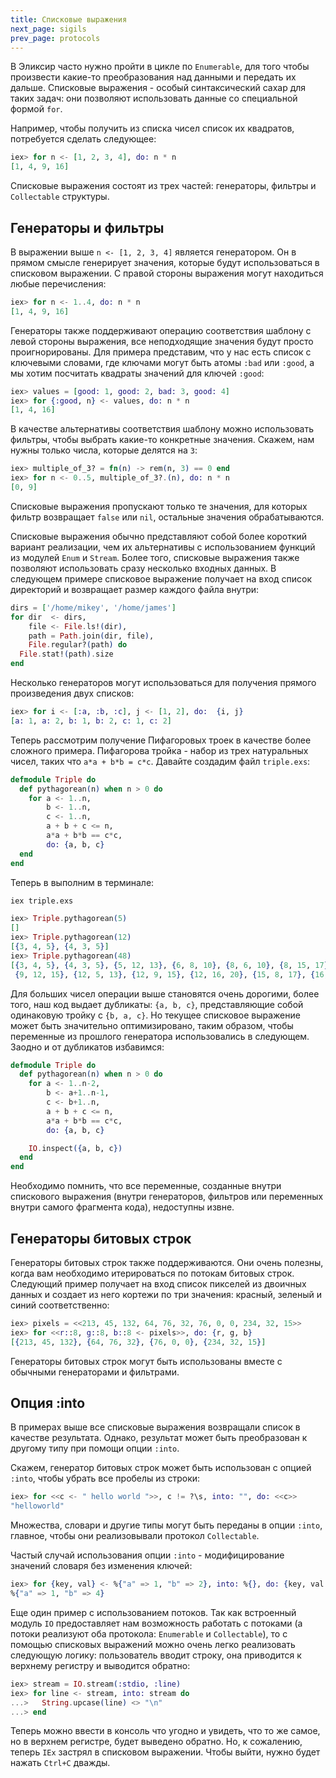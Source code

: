 ```yaml
---
title: Списковые выражения
next_page: sigils
prev_page: protocols
---
```


В Эликсир часто нужно пройти в цикле по `Enumerable`, для того чтобы произвести какие-то преобразования над данными и передать их дальше. Списковые выражения - особый синтаксический сахар для таких задач: они позволяют использовать данные со специальной формой `for`.

Например, чтобы получить из списка чисел список их квадратов, потребуется сделать следующее:

```elixir
iex> for n <- [1, 2, 3, 4], do: n * n
[1, 4, 9, 16]
```

Списковые выражения состоят из трех частей: генераторы, фильтры и `Collectable` структуры.

## Генераторы и фильтры

В выражении выше `n <- [1, 2, 3, 4]` является генератором. Он в прямом смысле генерирует значения, которые будут использоваться в списковом выражении. С правой стороны выражения могут находиться любые перечисления:

```elixir
iex> for n <- 1..4, do: n * n
[1, 4, 9, 16]
```

Генераторы также поддерживают операцию соответствия шаблону с левой стороны выражения, все неподходящие значения будут просто проигнорированы. Для примера представим, что у нас есть список с ключевыми словами, где ключами могут быть атомы `:bad` или `:good`, а мы хотим посчитать квадраты значений для ключей `:good`:

```elixir
iex> values = [good: 1, good: 2, bad: 3, good: 4]
iex> for {:good, n} <- values, do: n * n
[1, 4, 16]
```

В качестве альтернативы соответствия шаблону  можно использовать фильтры, чтобы выбрать какие-то конкретные значения. Скажем, нам нужны только числа, которые делятся на `3`:

```elixir
iex> multiple_of_3? = fn(n) -> rem(n, 3) == 0 end
iex> for n <- 0..5, multiple_of_3?.(n), do: n * n
[0, 9]
```

Списковые выражения пропускают только те значения, для которых фильтр возвращает `false` или `nil`, остальные значения обрабатываются.

Списковые выражения обычно представляют собой более короткий вариант реализации, чем их альтернативы с использованием функций из модулей `Enum` и `Stream`. Более того, списковые выражения также позволяют использовать сразу несколько входных данных. В следующем примере списковое выражение получает на вход список директорий и возвращает размер каждого файла внутри:

```elixir
dirs = ['/home/mikey', '/home/james']
for dir  <- dirs,
    file <- File.ls!(dir),
    path = Path.join(dir, file),
    File.regular?(path) do
  File.stat!(path).size
end
```

Несколько генераторов могут использоваться для получения прямого произведения двух списков:

```elixir
iex> for i <- [:a, :b, :c], j <- [1, 2], do:  {i, j}
[a: 1, a: 2, b: 1, b: 2, c: 1, c: 2]
```

Теперь рассмотрим получение Пифагоровых троек в качестве более сложного примера. Пифагорова тройка - набор из трех натуральных чисел, таких что `a*a + b*b = c*c`. Давайте создадим файл `triple.exs`:

```elixir
defmodule Triple do
  def pythagorean(n) when n > 0 do
    for a <- 1..n,
        b <- 1..n,
        c <- 1..n,
        a + b + c <= n,
        a*a + b*b == c*c,
        do: {a, b, c}
  end
end
```

Теперь в выполним в терминале:

```bash
iex triple.exs
```

```elixir
iex> Triple.pythagorean(5)
[]
iex> Triple.pythagorean(12)
[{3, 4, 5}, {4, 3, 5}]
iex> Triple.pythagorean(48)
[{3, 4, 5}, {4, 3, 5}, {5, 12, 13}, {6, 8, 10}, {8, 6, 10}, {8, 15, 17},
 {9, 12, 15}, {12, 5, 13}, {12, 9, 15}, {12, 16, 20}, {15, 8, 17}, {16, 12, 20}]
```

Для больших чисел операции выше становятся очень дорогими, более того, наш код выдает дубликаты: `{a, b, c}`, представляющие собой одинаковую тройку с `{b, a, c}`. Но текущее списковое выражение может быть значительно оптимизировано, таким образом, чтобы переменные из прошлого генератора использовались в следующем. Заодно и от дубликатов избавимся:

```elixir
defmodule Triple do
  def pythagorean(n) when n > 0 do
    for a <- 1..n-2,
        b <- a+1..n-1,
        c <- b+1..n,
        a + b + c <= n,
        a*a + b*b == c*c,
        do: {a, b, c}

    IO.inspect({a, b, c})
  end
end
```

Необходимо помнить, что все переменные, созданные внутри спискового выражения (внутри генераторов, фильтров или переменных внутри самого фрагмента кода), недоступны извне.

## Генераторы битовых строк

Генераторы битовых строк также поддерживаются. Они очень полезны, когда вам необходимо итерироваться по потокам битовых строк. Следующий пример получает на вход список пикселей из двоичных данных и создает из него кортежи по три значения: красный, зеленый и синий соответственно:

```elixir
iex> pixels = <<213, 45, 132, 64, 76, 32, 76, 0, 0, 234, 32, 15>>
iex> for <<r::8, g::8, b::8 <- pixels>>, do: {r, g, b}
[{213, 45, 132}, {64, 76, 32}, {76, 0, 0}, {234, 32, 15}]
```

Генераторы битовых строк могут быть использованы вместе с обычными генераторами и фильтрами.

## Опция :into

В примерах выше все списковые выражения возвращали список в качестве результата. Однако, результат может быть преобразован к другому типу при помощи опции `:into`.

Скажем, генератор битовых строк может быть использован с опцией `:into`, чтобы убрать все пробелы из строки:

```elixir
iex> for <<c <- " hello world ">>, c != ?\s, into: "", do: <<c>>
"helloworld"
```

Множества, словари и другие типы могут быть переданы в опции `:into`, главное, чтобы они реализовывали протокол `Collectable`.

Частый случай использования опции `:into` - модифицирование значений словаря без изменения ключей:

```elixir
iex> for {key, val} <- %{"a" => 1, "b" => 2}, into: %{}, do: {key, val * val}
%{"a" => 1, "b" => 4}
```

Еще один пример с использованием потоков. Так как встроенный модуль `IO` предоставляет нам возможность работать с потоками (а потоки реализуют оба протокола: `Enumerable` и `Collectable`), то с помощью списковых выражений можно очень легко реализовать следующую логику: пользователь вводит строку, она приводится к верхнему регистру и выводится обратно:

```elixir
iex> stream = IO.stream(:stdio, :line)
iex> for line <- stream, into: stream do
...>   String.upcase(line) <> "\n"
...> end
```

Теперь можно ввести в консоль что угодно и увидеть, что то же самое, но в верхнем регистре, будет выведено обратно. Но, к сожалению, теперь `IEx` застрял в списковом выражении. Чтобы выйти, нужно будет нажать `Ctrl+C` дважды.

